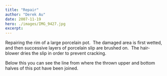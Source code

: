 ```yaml
---
title: "Repair"
author: "Derek Au"
date: 2007-11-19
hero: ./images/IMG_9427.jpg
excerpt: 
---
```


Repairing the rim of a large porcelain pot.  The damaged area is first wetted, and then successive layers of porcelain slip are brushed on.  The hair-blower dries the slip in order to prevent cracking.

Below this you can see the line from where the thrown upper and bottom halves of this pot have been joined.
